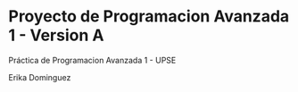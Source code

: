 # Proyecto de Programacion Avanzada 1 - Version A

Práctica de Programacion Avanzada 1 - UPSE


Erika Dominguez




